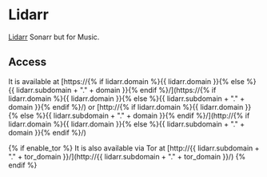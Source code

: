 # Lidarr

[Lidarr](https://lidarr.audio/) Sonarr but for Music.

## Access

It is available at [https://{% if lidarr.domain %}{{ lidarr.domain }}{% else %}{{ lidarr.subdomain + "." + domain }}{% endif %}/](https://{% if lidarr.domain %}{{ lidarr.domain }}{% else %}{{ lidarr.subdomain + "." + domain }}{% endif %}/) or [http://{% if lidarr.domain %}{{ lidarr.domain }}{% else %}{{ lidarr.subdomain + "." + domain }}{% endif %}/](http://{% if lidarr.domain %}{{ lidarr.domain }}{% else %}{{ lidarr.subdomain + "." + domain }}{% endif %}/)

{% if enable_tor %}
It is also available via Tor at [http://{{ lidarr.subdomain + "." + tor_domain }}/](http://{{ lidarr.subdomain + "." + tor_domain }}/)
{% endif %}

